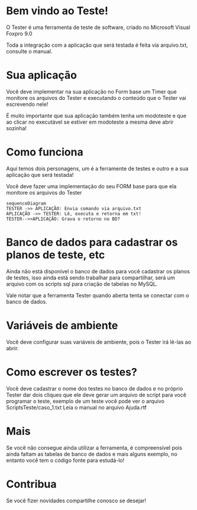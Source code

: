 # Bem vindo ao Teste!

O Tester é uma ferramenta de teste de software, criado no Microsoft Visual Foxpro 9.0

Toda a integração com a aplicação que será testada é feita via arquivo.txt, consulte o manual.

# Sua aplicação

Você deve implementar na sua aplicação no Form base um Timer que monitore os arquivos do Tester e executando o conteúdo que o Tester vai escrevendo nele!

É muito importante que sua aplicação também tenha um modoteste e que ao clicar no executável se estiver em modoteste a mesma deve abrir sozinha!

# Como funciona

Aqui temos dois personagens, um é a ferramente de testes e outro e a sua aplicação que será testada!

Você deve fazer uma implementação do seu FORM base para que ela monitore os arquivos do Tester

```mermaid
sequenceDiagram
TESTER ->> APLICAÇÃO: Envia comando via arquivo.txt
APLICAÇÃO ->> TESTER: Lê, executa e retorna em txt!
TESTER-->>APLICAÇÃO: Grava o retorno no BD?

```
# Banco de dados para cadastrar os planos de teste, etc

Ainda não está disponível o banco de dados para você cadastrar os planos de testes, isso ainda está sendo trabalhar para compartilhar, será um arquivo com os scripts sql para criação de tabelas no MySQL.

Vale notar que a ferramenta Tester quando aberta tenta se conectar com o banco de dados.

# Variáveis de ambiente

Você deve configurar suas variáveis de ambiente, pois o Tester irá lê-las ao abrir.

# Como escrever os testes?

Você deve cadastrar o nome dos testes no banco de dados e no próprio Tester dar dois cliques que ele deve gerar um arquivo de script para você programar o teste, exemplo de um teste você pode ver o arquivo ScriptsTeste/caso_1.txt
Leia o manual no arquivo Ajuda.rtf

# Mais

Se você não consegue ainda utilizar a ferramenta, é compreensível pois ainda faltam as tabelas de banco de dados e mais alguns exemplo, no entanto você tem o código fonte para estudá-lo!

# Contribua

Se você fizer novidades compartilhe conosco se desejar!


